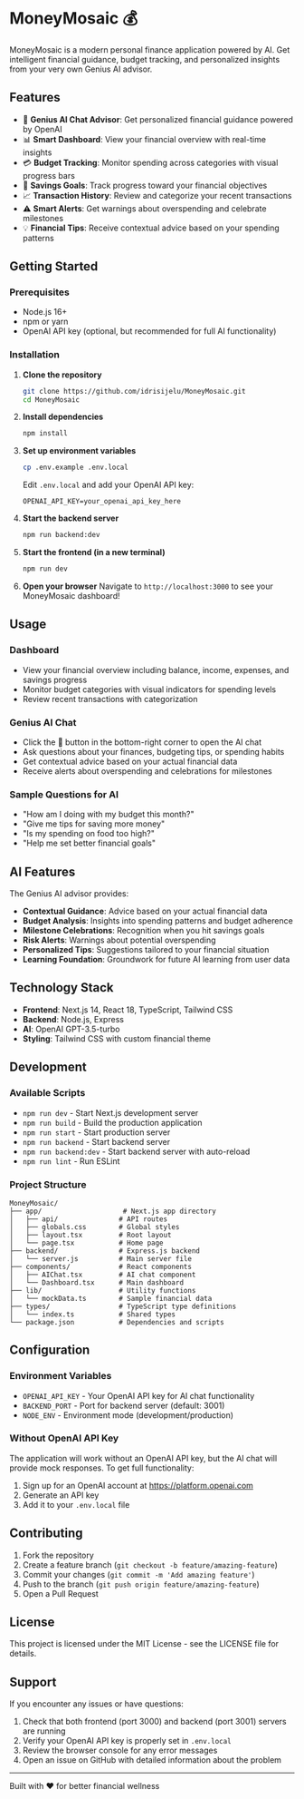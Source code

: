 # MoneyMosaic 💰

MoneyMosaic is a modern personal finance application powered by AI. Get intelligent financial guidance, budget tracking, and personalized insights from your very own Genius AI advisor.

## Features

- 🤖 **Genius AI Chat Advisor**: Get personalized financial guidance powered by OpenAI
- 📊 **Smart Dashboard**: View your financial overview with real-time insights
- 💳 **Budget Tracking**: Monitor spending across categories with visual progress bars
- 🎯 **Savings Goals**: Track progress toward your financial objectives
- 📈 **Transaction History**: Review and categorize your recent transactions
- ⚠️ **Smart Alerts**: Get warnings about overspending and celebrate milestones
- 💡 **Financial Tips**: Receive contextual advice based on your spending patterns

## Getting Started

### Prerequisites

- Node.js 16+ 
- npm or yarn
- OpenAI API key (optional, but recommended for full AI functionality)

### Installation

1. **Clone the repository**
   ```bash
   git clone https://github.com/idrisijelu/MoneyMosaic.git
   cd MoneyMosaic
   ```

2. **Install dependencies**
   ```bash
   npm install
   ```

3. **Set up environment variables**
   ```bash
   cp .env.example .env.local
   ```
   
   Edit `.env.local` and add your OpenAI API key:
   ```
   OPENAI_API_KEY=your_openai_api_key_here
   ```

4. **Start the backend server**
   ```bash
   npm run backend:dev
   ```

5. **Start the frontend (in a new terminal)**
   ```bash
   npm run dev
   ```

6. **Open your browser**
   Navigate to `http://localhost:3000` to see your MoneyMosaic dashboard!

## Usage

### Dashboard
- View your financial overview including balance, income, expenses, and savings progress
- Monitor budget categories with visual indicators for spending levels
- Review recent transactions with categorization

### Genius AI Chat
- Click the 🤖 button in the bottom-right corner to open the AI chat
- Ask questions about your finances, budgeting tips, or spending habits
- Get contextual advice based on your actual financial data
- Receive alerts about overspending and celebrations for milestones

### Sample Questions for AI
- "How am I doing with my budget this month?"
- "Give me tips for saving more money"
- "Is my spending on food too high?"
- "Help me set better financial goals"

## AI Features

The Genius AI advisor provides:

- **Contextual Guidance**: Advice based on your actual financial data
- **Budget Analysis**: Insights into spending patterns and budget adherence  
- **Milestone Celebrations**: Recognition when you hit savings goals
- **Risk Alerts**: Warnings about potential overspending
- **Personalized Tips**: Suggestions tailored to your financial situation
- **Learning Foundation**: Groundwork for future AI learning from user data

## Technology Stack

- **Frontend**: Next.js 14, React 18, TypeScript, Tailwind CSS
- **Backend**: Node.js, Express
- **AI**: OpenAI GPT-3.5-turbo
- **Styling**: Tailwind CSS with custom financial theme

## Development

### Available Scripts

- `npm run dev` - Start Next.js development server
- `npm run build` - Build the production application
- `npm run start` - Start production server
- `npm run backend` - Start backend server
- `npm run backend:dev` - Start backend server with auto-reload
- `npm run lint` - Run ESLint

### Project Structure

```
MoneyMosaic/
├── app/                    # Next.js app directory
│   ├── api/               # API routes
│   ├── globals.css        # Global styles
│   ├── layout.tsx         # Root layout
│   └── page.tsx           # Home page
├── backend/               # Express.js backend
│   └── server.js          # Main server file
├── components/            # React components
│   ├── AIChat.tsx         # AI chat component
│   └── Dashboard.tsx      # Main dashboard
├── lib/                   # Utility functions
│   └── mockData.ts        # Sample financial data
├── types/                 # TypeScript type definitions
│   └── index.ts           # Shared types
└── package.json           # Dependencies and scripts
```

## Configuration

### Environment Variables

- `OPENAI_API_KEY` - Your OpenAI API key for AI chat functionality
- `BACKEND_PORT` - Port for backend server (default: 3001)
- `NODE_ENV` - Environment mode (development/production)

### Without OpenAI API Key

The application will work without an OpenAI API key, but the AI chat will provide mock responses. To get full functionality:

1. Sign up for an OpenAI account at https://platform.openai.com
2. Generate an API key
3. Add it to your `.env.local` file

## Contributing

1. Fork the repository
2. Create a feature branch (`git checkout -b feature/amazing-feature`)
3. Commit your changes (`git commit -m 'Add amazing feature'`)
4. Push to the branch (`git push origin feature/amazing-feature`)
5. Open a Pull Request

## License

This project is licensed under the MIT License - see the LICENSE file for details.

## Support

If you encounter any issues or have questions:

1. Check that both frontend (port 3000) and backend (port 3001) servers are running
2. Verify your OpenAI API key is properly set in `.env.local`
3. Review the browser console for any error messages
4. Open an issue on GitHub with detailed information about the problem

---

Built with ❤️ for better financial wellness